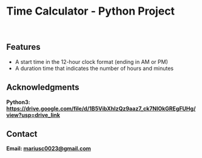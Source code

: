 <h1>Time Calculator - Python Project</h1>
<br>
<h2>Features</h2>
<ul>
    <li> A start time in the 12-hour clock format (ending in AM or PM)</li>
    <li>A duration time that indicates the number of hours and minutes</li>
</ul>


<h2>Acknowledgments</h2>

<b> Python3: https://drive.google.com/file/d/1B5VibXhlzQz9aaz7_ck7NlOkGREgFUHg/view?usp=drive_link <b>
<br>


<h2>Contact</h2>

<b> Email: mariusc0023@gmail.com </b>
